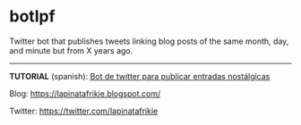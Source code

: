 # botlpf

Twitter bot that publishes tweets linking blog posts of the same month, day, and minute but from X years ago.

---

**TUTORIAL** (spanish): [Bot de twitter para publicar entradas nostálgicas](https://danimaeztu.com/bot-de-twitter-para-publicar-entradas-nostalgicas/)

Blog: https://lapinatafrikie.blogspot.com/

Twitter: https://twitter.com/lapinatafrikie
